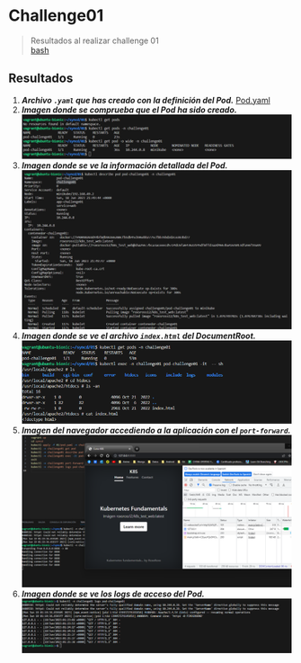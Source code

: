 # **Challenge01**

> Resultados al realizar challenge 01 \
[bash](./01challenge.sh)

## **Resultados**

1. ***Archivo `.yaml` que has creado con la definición del Pod.***
[Pod.yaml](./pod.yaml)
2. ***Imagen donde se comprueba que el Pod ha sido creado.***
![Screenshot 01.](./image1.png)
3. ***Imagen donde se ve la información detallada del Pod.***
![Screenshot 02.](./image2.png)
4. ***Imagen donde se ve el archivo `index.html` del DocumentRoot.***
![Screenshot 03.](./image3.png)
5. ***Imagen del navegador accediendo a la aplicación con el `port-forward`.***
![Screenshot 04.](./image4.png)
6. ***Imagen donde se ve los logs de acceso del Pod.***
![Screenshot 05.](./image5.png)